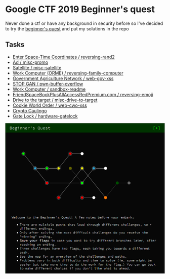 # Google CTF 2019 Beginner's quest

Never done a ctf or have any background in security before so I've decided to try the [beginner's quest](https://capturetheflag.withgoogle.com/#beginners/) and put my solutions in the repo

## Tasks
- [Enter Space-Time Coordinates / reversing-rand2](/01-reversing-rand2/README.md)
- [Ad / misc-promo](/12-misc-promo/README.md)
- [Satellite / misc-satellite](/02-misc-satellite/README.md)
- [Work Computer (ORME) / reversing-family-computer](/03-reversing-family-computer/README.md)
- [Government Agriculture Network / web-gov-xss](/04-web-gov-xss/README.md)
- [STOP GAN / pwn-buffer-overflow](/05-pwn-buffer-overflow/README.md)
- [Work Computer / sandbox-readme](/06-sandbox-readme/README.md)
- [FriendSpaceBookPlusAllAccessRedPremium.com / reversing-emoji](/07-reversing-emoji/README.md)
- [Drive to the target / misc-drive-to-target](/08-misc-drive-to-target/README.md)
- [Cookie World Order / web-cwo-xss](/09-web-cwo-xss/README.md)
- [Crypto Caulingo](/10-crypto-caulingo/README.md)
- [Gate Lock / hardware-gatelock](/11-hardware-gatelock/README.md)

![](assets/map.png)